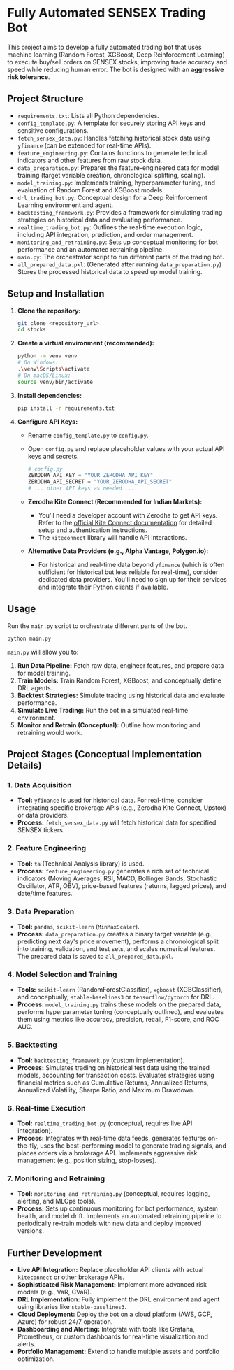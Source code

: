# Fully Automated SENSEX Trading Bot

This project aims to develop a fully automated trading bot that uses machine learning (Random Forest, XGBoost, Deep Reinforcement Learning) to execute buy/sell orders on SENSEX stocks, improving trade accuracy and speed while reducing human error. The bot is designed with an **aggressive risk tolerance**.

## Project Structure

-   `requirements.txt`: Lists all Python dependencies.
-   `config_template.py`: A template for securely storing API keys and sensitive configurations.
-   `fetch_sensex_data.py`: Handles fetching historical stock data using `yfinance` (can be extended for real-time APIs).
-   `feature_engineering.py`: Contains functions to generate technical indicators and other features from raw stock data.
-   `data_preparation.py`: Prepares the feature-engineered data for model training (target variable creation, chronological splitting, scaling).
-   `model_training.py`: Implements training, hyperparameter tuning, and evaluation of Random Forest and XGBoost models.
-   `drl_trading_bot.py`: Conceptual design for a Deep Reinforcement Learning environment and agent.
-   `backtesting_framework.py`: Provides a framework for simulating trading strategies on historical data and evaluating performance.
-   `realtime_trading_bot.py`: Outlines the real-time execution logic, including API integration, prediction, and order management.
-   `monitoring_and_retraining.py`: Sets up conceptual monitoring for bot performance and an automated retraining pipeline.
-   `main.py`: The orchestrator script to run different parts of the trading bot.
-   `all_prepared_data.pkl`: (Generated after running `data_preparation.py`) Stores the processed historical data to speed up model training.

## Setup and Installation

1.  **Clone the repository:**

    ```bash
    git clone <repository_url>
    cd stocks
    ```

2.  **Create a virtual environment (recommended):**

    ```bash
    python -m venv venv
    # On Windows:
    .\venv\Scripts\activate
    # On macOS/Linux:
    source venv/bin/activate
    ```

3.  **Install dependencies:**

    ```bash
    pip install -r requirements.txt
    ```

4.  **Configure API Keys:**

    *   Rename `config_template.py` to `config.py`.
    *   Open `config.py` and replace placeholder values with your actual API keys and secrets.

        ```python
        # config.py
        ZERODHA_API_KEY = "YOUR_ZERODHA_API_KEY"
        ZERODHA_API_SECRET = "YOUR_ZERODHA_API_SECRET"
        # ... other API keys as needed ...
        ```

    *   **Zerodha Kite Connect (Recommended for Indian Markets):**
        *   You'll need a developer account with Zerodha to get API keys. Refer to the [official Kite Connect documentation](https://kite.trade/docs/connect/v3/) for detailed setup and authentication instructions.
        *   The `kiteconnect` library will handle API interactions.

    *   **Alternative Data Providers (e.g., Alpha Vantage, Polygon.io):**
        *   For historical and real-time data beyond `yfinance` (which is often sufficient for historical but less reliable for real-time), consider dedicated data providers. You'll need to sign up for their services and integrate their Python clients if available.

## Usage

Run the `main.py` script to orchestrate different parts of the bot.

```bash
python main.py
```

`main.py` will allow you to:

1.  **Run Data Pipeline:** Fetch raw data, engineer features, and prepare data for model training.
2.  **Train Models:** Train Random Forest, XGBoost, and conceptually define DRL agents.
3.  **Backtest Strategies:** Simulate trading using historical data and evaluate performance.
4.  **Simulate Live Trading:** Run the bot in a simulated real-time environment.
5.  **Monitor and Retrain (Conceptual):** Outline how monitoring and retraining would work.

## Project Stages (Conceptual Implementation Details)

### 1. Data Acquisition

-   **Tool:** `yfinance` is used for historical data. For real-time, consider integrating specific brokerage APIs (e.g., Zerodha Kite Connect, Upstox) or data providers.
-   **Process:** `fetch_sensex_data.py` will fetch historical data for specified SENSEX tickers.

### 2. Feature Engineering

-   **Tool:** `ta` (Technical Analysis library) is used.
-   **Process:** `feature_engineering.py` generates a rich set of technical indicators (Moving Averages, RSI, MACD, Bollinger Bands, Stochastic Oscillator, ATR, OBV), price-based features (returns, lagged prices), and date/time features.

### 3. Data Preparation

-   **Tool:** `pandas`, `scikit-learn` (`MinMaxScaler`).
-   **Process:** `data_preparation.py` creates a binary target variable (e.g., predicting next day's price movement), performs a chronological split into training, validation, and test sets, and scales numerical features. The prepared data is saved to `all_prepared_data.pkl`.

### 4. Model Selection and Training

-   **Tools:** `scikit-learn` (RandomForestClassifier), `xgboost` (XGBClassifier), and conceptually, `stable-baselines3` or `tensorflow/pytorch` for DRL.
-   **Process:** `model_training.py` trains these models on the prepared data, performs hyperparameter tuning (conceptually outlined), and evaluates them using metrics like accuracy, precision, recall, F1-score, and ROC AUC.

### 5. Backtesting

-   **Tool:** `backtesting_framework.py` (custom implementation).
-   **Process:** Simulates trading on historical test data using the trained models, accounting for transaction costs. Evaluates strategies using financial metrics such as Cumulative Returns, Annualized Returns, Annualized Volatility, Sharpe Ratio, and Maximum Drawdown.

### 6. Real-time Execution

-   **Tool:** `realtime_trading_bot.py` (conceptual, requires live API integration).
-   **Process:** Integrates with real-time data feeds, generates features on-the-fly, uses the best-performing model to generate trading signals, and places orders via a brokerage API. Implements aggressive risk management (e.g., position sizing, stop-losses).

### 7. Monitoring and Retraining

-   **Tool:** `monitoring_and_retraining.py` (conceptual, requires logging, alerting, and MLOps tools).
-   **Process:** Sets up continuous monitoring for bot performance, system health, and model drift. Implements an automated retraining pipeline to periodically re-train models with new data and deploy improved versions.

## Further Development

-   **Live API Integration:** Replace placeholder API clients with actual `kiteconnect` or other brokerage APIs.
-   **Sophisticated Risk Management:** Implement more advanced risk models (e.g., VaR, CVaR).
-   **DRL Implementation:** Fully implement the DRL environment and agent using libraries like `stable-baselines3`.
-   **Cloud Deployment:** Deploy the bot on a cloud platform (AWS, GCP, Azure) for robust 24/7 operation.
-   **Dashboarding and Alerting:** Integrate with tools like Grafana, Prometheus, or custom dashboards for real-time visualization and alerts.
-   **Portfolio Management:** Extend to handle multiple assets and portfolio optimization.


